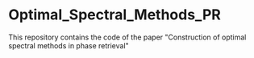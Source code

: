 # Optimal_Spectral_Methods_PR
This repository contains the code of the paper "Construction of optimal spectral methods in phase retrieval"
